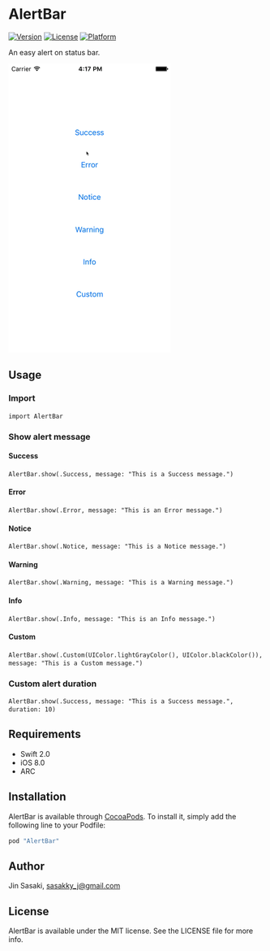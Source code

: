 # AlertBar

[![Version](https://img.shields.io/cocoapods/v/AlertBar.svg?style=flat)](http://cocoapods.org/pods/AlertBar)
[![License](https://img.shields.io/cocoapods/l/AlertBar.svg?style=flat)](http://cocoapods.org/pods/AlertBar)
[![Platform](https://img.shields.io/cocoapods/p/AlertBar.svg?style=flat)](http://cocoapods.org/pods/AlertBar)

An easy alert on status bar.

![demo](./etc/demo.gif)

## Usage
### Import
```
import AlertBar
```

### Show alert message
#### Success
```
AlertBar.show(.Success, message: "This is a Success message.")
```

#### Error
```
AlertBar.show(.Error, message: "This is an Error message.")
```

#### Notice
```
AlertBar.show(.Notice, message: "This is a Notice message.")
```

#### Warning
```
AlertBar.show(.Warning, message: "This is a Warning message.")
```

#### Info
```
AlertBar.show(.Info, message: "This is an Info message.")
```

#### Custom
```
AlertBar.show(.Custom(UIColor.lightGrayColor(), UIColor.blackColor()), message: "This is a Custom message.")
```

### Custom alert duration
```
AlertBar.show(.Success, message: "This is a Success message.", duration: 10)
```

## Requirements

- Swift 2.0
- iOS 8.0
- ARC

## Installation

AlertBar is available through [CocoaPods](http://cocoapods.org). To install
it, simply add the following line to your Podfile:

```ruby
pod "AlertBar"
```

## Author

Jin Sasaki, sasakky_j@gmail.com

## License

AlertBar is available under the MIT license. See the LICENSE file for more info.
